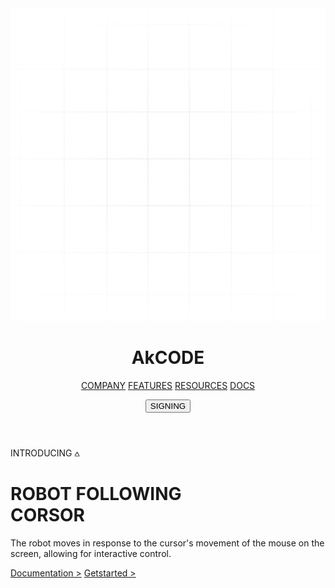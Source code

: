 <!DOCTYPE html>
<html lang="en">
    <head>
    <meta charset="UTF-8">
    <meta name="viewport" content="width=device-width, initial-scale=1.0">
    <title>Document</title>
    <link rel="stylesheet" href="style.css">
    <link rel="stylesheet" href="https://unpkg.com/aos@next/dist/aos.css" />
        </head>
    <body>
    <script src="style.js"></script>
    <img class="image-gradient" src="gradient.png" alt=" gradient ">
    <div class="layer-blur"></div>
    <div class="container"></div>
    <header>
        <h1 data-aos="fade-right" data-aos-duration="1200" class="logo">AkCODE</h1> 

<nav>
            <a data-aos="fade-down" data-aos-duration="1800" href="# ">COMPANY</a>
            <a data-aos="fade-down" data-aos-duration="2100" href="#">FEATURES</a>
            <a data-aos="fade-down" data-aos-duration="2400" href="#">RESOURCES</a>
            <a data-aos="fade-down" data-aos-duration="2700" href="#">DOCS</a>
 </nav>
      
 <button data-aos="fade-left" data-aos-duration="1200" 
        class="btn-signing">SIGNING</button>
    </header>
    <main>
    <div class="content">
        <div data-aos="fade-zoom-in"
        data-aos-easing="ease-in-back"
        data-aos-delay="300"
        data-aos-offset="0" data-aos-duration="1500" class="tag-box">
                                    <!--WERBAR SHAPED TO INHANCE STYLING  -->
            <div class="tag">INTRODUCING &wedbar;</div>
        </div>
        <h1 data-aos="fade-zoom-in"
        data-aos-easing="ease-in-back"
        data-aos-delay="300"
        data-aos-offset="0" data-aos-duration="1800">ROBOT FOLLOWING<br>CORSOR</h1>
        <P data-aos="fade-zoom-in"
        data-aos-easing="ease-in-back"
        data-aos-delay="300"
        data-aos-offset="0" data-aos-duration="2200" class="description">
            The robot moves in response to the cursor's movement of the mouse on the screen, allowing for interactive control.
        </P>
        <div class="button">
            <a data-aos="fade-right" data-aos-duration="2800" href="#" class="btn-get-started">Documentation &gt;</a>
            <a data-aos="fade-right" data-aos-duration="2800" href="#" class="btn-signing-mail">Getstarted &gt;</a>
        </div>
    </main>
    <spline-viewer class="robot-3d" url="https://prod.spline.design/5mH3FZR60UtP5CxE/scene.splinecode"></spline-viewer>
    </div>
    <script type="module" src="https://unpkg.com/@splinetool/viewer@1.9.92/build/spline-viewer.js"></script>
    <script src="https://unpkg.com/aos@next/dist/aos.js"></script>
    <script>
      AOS.init();
    </script>
    </body>
    </html>
